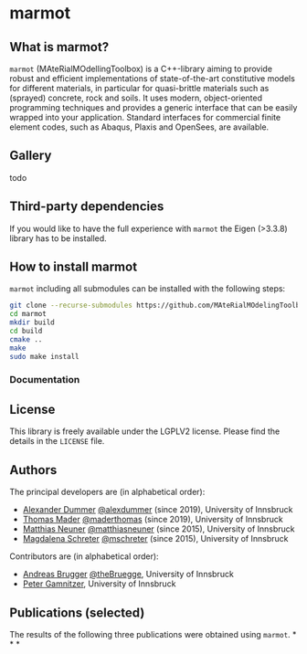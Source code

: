 # marmot

## What is marmot?

```marmot``` (MAteRialMOdellingToolbox) is a C++-library aiming to provide robust and efficient implementations of state-of-the-art constitutive models for different materials, in particular for quasi-brittle materials such as (sprayed) concrete, rock and soils. It uses modern, object-oriented programming techniques and provides a generic interface that can be easily wrapped into your application. Standard interfaces for commercial finite element codes, such as Abaqus, Plaxis and OpenSees, are available.

## Gallery

todo

## Third-party dependencies

If you would like to have the full experience with ```marmot``` the Eigen (>3.3.8) library has to be installed. 

## How to install marmot

```marmot``` including all submodules can be installed with the following steps:

```bash
git clone --recurse-submodules https://github.com/MAteRialMOdelingToolbox/marmot/ 
cd marmot
mkdir build
cd build
cmake ..
make
sudo make install
```
### Documentation

## License

This library is freely available under the LGPLV2 license. Please find the details in the ```LICENSE``` file.

## Authors

The principal developers are (in alphabetical order):
* [Alexander Dummer](https://www.uibk.ac.at/bft/mitarbeiter/dummer.html.de) [@alexdummer](https://github.com/alexdummer) (since 2019), University of Innsbruck
* [Thomas Mader](https://www.uibk.ac.at/bft/mitarbeiter/mader.html) [@maderthomas](https://github.com/maderthomas) (since 2019), University of Innsbruck
* [Matthias Neuner](https://www.uibk.ac.at/bft/mitarbeiter/neuner.html) [@matthiasneuner](https://github.com/matthiasneuner) (since 2015), University of Innsbruck
* [Magdalena Schreter](https://www.uibk.ac.at/bft/mitarbeiter/schreter.html) [@mschreter](https://github.com/mschreter) (since 2015), University of Innsbruck

Contributors are (in alphabetical order):
* [Andreas Brugger](https://www.uibk.ac.at/bft/mitarbeiter/brugger.html.de) [@theBruegge](https://github.com/theBruegge), University of Innsbruck
* [Peter Gamnitzer](https://www.uibk.ac.at/bft/mitarbeiter/gamnitzer.html.de), University of Innsbruck

## Publications (selected)
The results of the following three publications were obtained using ```marmot```. 
*
* 
*
<!--
## Internal

This repository depends on several sub-repositories which can be cloned by

`git clone https://github.com/MAteRialMOdelingToolbox/marmot --recurse-submodules`

A new submodule, e.g. a material, can be added by 

`cd modules/materials &&
git submodule add https://github.com/MAteRialMOdelingToolbox/LinearElastic`

Submodules can be updated in your local repo by 

`git submodule foreach git pull origin master`

### Add a UIBK gitlab project to github

```cd existingRepoUIBK
git remote add github https://github.com/MAteRialMOdelingToolbox/NewRepoGithub 
push -u github --all
git push -u github --tags
```

### Update submodules

Submodules are automatically updated every day at noon (12:00). Otherwise, you may re-run the `update_submodules.yml` action.


### Documentation

The documentation must be created currently by hand

`cd doc/doxygen && doxygen dconfig`
-->
